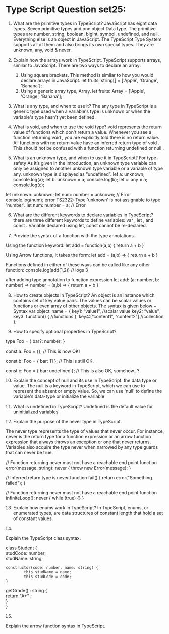 # Type Script Question set25: 


1. What are the primitive types in TypeScript?
JavaScript has eight data types. Seven primitive types and one object Data type. The primitive types are number, string, boolean, bigint, symbol, undefined, and null. Everything else is an object in JavaScript.
The TypeScript Type System supports all of them and also brings its own special types. They are unknown, any, void & never.




2. Explain how the arrays work in TypeScript.
TypeScript supports arrays, similar to JavaScript. There are two ways to declare an array:
    1. Using square brackets. This method is similar to how you would declare arrays in JavaScript.
let fruits: string[] = ['Apple', 'Orange', 'Banana'];
    2. Using a generic array type, Array<elementType>.
let fruits: Array<string> = ['Apple', 'Orange', 'Banana']; 





3. What is any type, and when to use it?
The any type in TypeScript is a generic type used when a variable's type is unknown or when the variable's type hasn't yet been defined. 



4. What is void, and when to use the void type?
void represents the return value of functions which don't return a value. Whenever you see a function returning void , you are explicitly told there is no return value. All functions with no return value have an inferred return type of void . This should not be confused with a function returning undefined or null . 




5. What is an unknown type, and when to use it in TypeScript?
For type-safety
As it’s given in the introduction, an unknown type variable can only be assigned to another unknown type variable or a variable of type any. unknown type is displayed as “undefined”.
let a: unknown;
    console.log(a);
    let b: unknown = a;
    console.log(b);
    let c: any = a;
    console.log(c);

 let unknown: unknown;
    let num: number = unknown; // Error
    console.log(num);
error TS2322: Type 'unknown' is not assignable to type 'number'.
let num: number = a; // Error 





6. What are the different keywords to declare variables in TypeScript?
there are three different keywords to define variables: var , let , and const .
	Variable declared using let, const cannot be re-declared. 




7. Provide the syntax of a function with the type annotations.

Using the function keyword:
let add = function(a,b) { return a + b }


Using Arrow functions, It takes the form:
let add = (a,b) => { return a + b }


Functions defined in either of these ways can be called like any other function:
console.log(add(1,2)) // logs 3 

after adding type annotation to function expression
let add: (a: number, b: number) => number = (a,b) => { return a + b } 




8. How to create objects in TypeScript?
An object is an instance which contains set of key value pairs. The values can be scalar values or functions or even array of other objects. The syntax is given below −
Syntax
var object_name = { 
   key1: “value1”, //scalar value 
   key2: “value”,  
   key3: function() {
      //functions 
   }, 
   key4:[“content1”, “content2”] //collection  
}; 





9. How to specify optional properties in TypeScript?

type Foo = {
    bar?: number;
}

const a: Foo = {}; // This is now OK!

const b: Foo = { bar: 11 }; // This is still OK.

const c: Foo = { bar: undefined }; // This is also OK, somehow…? 




10. Explain the concept of null and its use in TypeScript.
the data type or value. 
The null is a keyword in TypeScript, which we can use to represent the absent or empty value. 
So, we can use 'null' to define the variable's data-type or initialize the variable 






11. What is undefined in TypeScript?
	Undefined is the default value for uninitialized variables 




12. Explain the purpose of the never type in TypeScript.
	
The never type represents the type of values that never occur. For instance, never is the return type for a function expression or an arrow function expression that always throws an exception or one that never returns. Variables also acquire the type never when narrowed by any type guards that can never be true.

// Function returning never must not have a reachable end point
function error(message: string): never {
  throw new Error(message);
}
 
// Inferred return type is never
function fail() {
  return error("Something failed");
}
 
// Function returning never must not have a reachable end point
function infiniteLoop(): never {
  while (true) {}
} 




13. Explain how enums work in TypeScript?
In TypeScript, enums, or enumerated types, are data structures of constant length that hold a set of constant values. 



14.
Explain the TypeScript class syntax.

class Student {  
    studCode: number;  
    studName: string;  
  
    constructor(code: number, name: string) {  
            this.studName = name;  
            this.studCode = code;  
    }  
 
   getGrade() : string {  
        return "A+" ;  
    }  
}  



15.
Explain the arrow function syntax in TypeScript.
